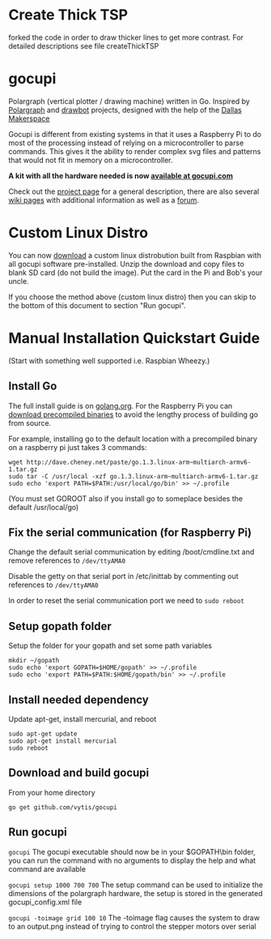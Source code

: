 Create Thick TSP
================
forked the code in order to draw thicker lines to get more contrast. For detailed descriptions see file createThickTSP


gocupi
======

Polargraph (vertical plotter / drawing machine) written in Go. Inspired by [Polargraph](http://www.polargraph.co.uk/) and [drawbot](http://marginallyclever.com/blog/drawbot/) projects, designed with the help of the [Dallas Makerspace](http://dallasmakerspace.org/)

Gocupi is different from existing systems in that it uses a Raspberry Pi to do most of the processing instead of relying on a microcontroller to parse commands. This gives it the ability to render complex svg files and patterns that would not fit in memory on a microcontroller.

**A kit with all the hardware needed is now [available at gocupi.com](http://www.gocupi.com/store/)**

Check out the [project page](http://brandonagr.github.io/gocupi/) for a general description, there are also several [wiki pages](https://github.com/brandonagr/gocupi/wiki) with additional information as well as a [forum](http://4um.gocupi.com).

Custom Linux Distro
===================

You can now [download](https://www.dropbox.com/s/6l89m04kcqiwlgb/gocupi_boot_image.zip?dl=0) a custom linux distrobution built from Raspbian with all gocupi software pre-installed.
Unzip the download and copy files to blank SD card (do not build the image). Put the card in the Pi and Bob's your uncle.

If you choose the method above (custom linux distro) then you can skip to the bottom of this document to section "Run gocupi".

Manual Installation Quickstart Guide
================

(Start with something well supported i.e. Raspbian Wheezy.) 

Install Go
-----------
The full install guide is on [golang.org](http://golang.org/doc/install). For the Raspberry Pi you can [download precompiled binaries](http://dave.cheney.net/unofficial-arm-tarballs) to avoid the lengthy process of building go from source.

For example, installing go to the default location with a precompiled binary on a raspberry pi just takes 3 commands:

    wget http://dave.cheney.net/paste/go.1.3.linux-arm~multiarch-armv6-1.tar.gz
    sudo tar -C /usr/local -xzf go.1.3.linux-arm~multiarch-armv6-1.tar.gz
    sudo echo 'export PATH=$PATH:/usr/local/go/bin' >> ~/.profile

(You must set GOROOT also if you install go to someplace besides the default /usr/local/go)

Fix the serial communication (for Raspberry Pi)
----------------------------
Change the default serial communication by editing /boot/cmdline.txt and remove references to `/dev/ttyAMA0`

Disable the getty on that serial port in /etc/inittab by commenting out references to `/dev/ttyAMA0`

In order to reset the serial communication port we need to `sudo reboot`

Setup gopath folder
----------------------------
Setup the folder for your gopath and set some path variables

    mkdir ~/gopath
    sudo echo 'export GOPATH=$HOME/gopath' >> ~/.profile
    sudo echo 'export PATH=$PATH:$HOME/gopath/bin' >> ~/.profile

Install needed dependency
---------------------
Update apt-get, install mercurial, and reboot

    sudo apt-get update
    sudo apt-get install mercurial
    sudo reboot

Download and build gocupi
---------------------------
From your home directory

    go get github.com/vytis/gocupi

Run gocupi
----------
`gocupi` The gocupi executable should now be in your $GOPATH\bin folder, you can run the command with no arguments to display the help and what command are available

`gocupi setup 1000 700 700` The setup command can be used to initialize the dimensions of the polargraph hardware, the setup is stored in the generated gocupi_config.xml file

`gocupi -toimage grid 100 10` The -toimage flag causes the system to draw to an output.png instead of trying to control the stepper motors over serial
